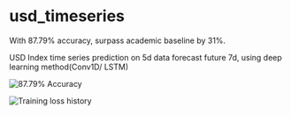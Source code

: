 # usd_timeseries
With 87.79% accuracy, surpass academic baseline by 31%. 

USD Index time series prediction on 5d data forecast future 7d, using deep learning method(Conv1D/ LSTM)

![87.79% Accuracy](https://github.com/yejiachen/usd_timeseries/blob/master/87%25%20accuracy.jpg=200x)

![Training loss history](https://github.com/yejiachen/usd_timeseries/blob/master/train_history_loss.JPG=200x)
